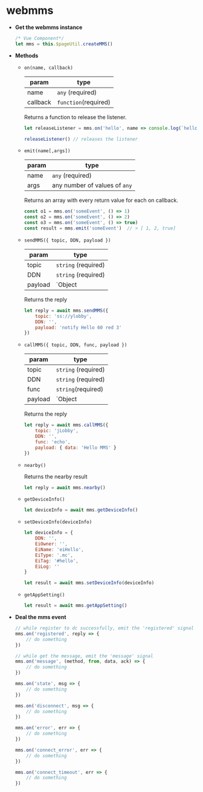 # webmms

- **Get the webmms instance**

  ``` javascript
  /* Vue Component*/
  let mms = this.$pageUtil.createMMS()
  ```

- **Methods**

  - `on(name, callback)`

    | param    | type                 |
    | -------- | -------------------- |
    | name     | `any` (required)     |
    | callback | `function`(required) |

    Returns a function to release the listener.

    ``` javascript
    let releaseListener = mms.on('hello', name => console.log(`hello ${name}`))
    
    releaseListener() // releases the listener
    ```

  - `emit(name[,args])`

    | param | type                          |
    | ----- | ----------------------------- |
    | name  | `any` (required)              |
    | args  | any number of values of `any` |

    Returns an array with every return value for each on callback.

    ``` javascript
    const o1 = mms.on('someEvent', () => 1)
    const o2 = mms.on('someEvent', () => 2)
    const o3 = mms.on('someEvent', () => true)
    const result = mms.emit('someEvent')  // > [ 1, 2, true] 
    ```

  - `sendMMS({ topic, DDN, payload })`

    | param   | type                         |
    | ------- | ---------------------------- |
    | topic   | `string` (required)          |
    | DDN     | `string` (required)          |
    | payload | `Object | String` (required) |

    Returns the reply

    ```javascript
    let reply = await mms.sendMMS({
        topic: 'ss://ylobby',
        DDN: '',
        payload: 'notify Hello 60 red 3'
    })
    ```

  - `callMMS({ topic, DDN, func, payload })`

    | param   | type                        |
    | ------- | --------------------------- |
    | topic   | `string` (required)         |
    | DDN     | `string` (required)         |
    | func    | `string`(required)          |
    | payload | `Object | String`(required) |

    Returns the reply

    ``` javascript
    let reply = await mms.callMMS({
        topic: 'jLobby',
        DDN: '',
        func: 'echo',
        payload: { data: 'Hello MMS' }
    })
    ```

  - `nearby()`

    Returns the nearby result

    ``` javascript
    let reply = await mms.nearby()
    ```

  - `getDeviceInfo()`

    ``` javascript
    let deviceInfo = await mms.getDeviceInfo()
    ```

  - `setDeviceInfo(deviceInfo)`

    ``` javascript
    let deviceInfo = {
        DDN: '',
        EiOwner: '',
        EiName: 'eiHello',
        EiType: '.mc',
        EiTag: '#hello',
        EiLog: ''
    }
    
    let result = await mms.setDeviceInfo(deviceInfo)
    ```

  - `getAppSetting()`

    ```javascript
    let result = await mms.getAppSetting()
    ```

- **Deal the mms event**

  ```javascript
  // while register to dc successfully, emit the 'registered' signal
  mms.on('registered', reply => {
      // do something
  })
  
  // while get the message, emit the 'message' signal
  mms.on('message', (method, from, data, ack) => {
      // do something
  })
  
  mms.on('state', msg => {
      // do something
  })
  
  mms.on('disconnect', msg => {
      // do something
  })
  
  mms.on('error', err => {
      // do something
  })
  
  mms.on('connect_error', err => {
      // do something
  })
  
  mms.on('connect_timeout', err => {
      // do something
  })
  ```

  